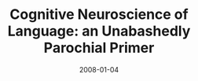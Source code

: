 ---
title: "Cognitive Neuroscience of Language: an Unabashedly Parochial Primer"
collection: publications
permalink: /publication/2008_cognitive-neuroscience-of-language:-an-unabashedly
date: 2008-01-04
year: 2008
venue: 'Pomona College'
authors: 'Poeppel D'
number: '15'
citation: 'Poeppel D (2008). Cognitive Neuroscience of Language: an Unabashedly Parochial Primer. In: Pomona College.'
category: 'chapter'
editor: ' '
---